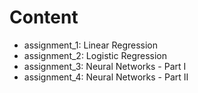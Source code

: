 # Content

* assignment_1: Linear Regression
* assignment_2: Logistic Regression
* assignment_3: Neural Networks - Part I
* assignment_4: Neural Networks - Part II
